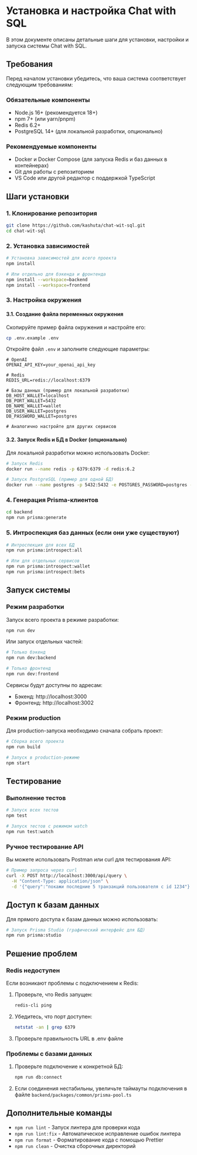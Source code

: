 # Установка и настройка Chat with SQL

В этом документе описаны детальные шаги для установки, настройки и запуска системы Chat with SQL.

## Требования

Перед началом установки убедитесь, что ваша система соответствует следующим требованиям:

### Обязательные компоненты
- Node.js 16+ (рекомендуется 18+)
- npm 7+ (или yarn/pnpm)
- Redis 6.2+
- PostgreSQL 14+ (для локальной разработки, опционально)

### Рекомендуемые компоненты
- Docker и Docker Compose (для запуска Redis и баз данных в контейнерах)
- Git для работы с репозиторием
- VS Code или другой редактор с поддержкой TypeScript

## Шаги установки

### 1. Клонирование репозитория

```bash
git clone https://github.com/kashuta/chat-wit-sql.git
cd chat-wit-sql
```

### 2. Установка зависимостей

```bash
# Установка зависимостей для всего проекта
npm install

# Или отдельно для бэкенда и фронтенда
npm install --workspace=backend
npm install --workspace=frontend
```

### 3. Настройка окружения

#### 3.1. Создание файла переменных окружения

Скопируйте пример файла окружения и настройте его:

```bash
cp .env.example .env
```

Откройте файл `.env` и заполните следующие параметры:

```
# OpenAI
OPENAI_API_KEY=your_openai_api_key

# Redis
REDIS_URL=redis://localhost:6379

# Базы данных (пример для локальной разработки)
DB_HOST_WALLET=localhost
DB_PORT_WALLET=5432
DB_NAME_WALLET=wallet
DB_USER_WALLET=postgres
DB_PASSWORD_WALLET=postgres

# Аналогично настройте для других сервисов
```

#### 3.2. Запуск Redis и БД в Docker (опционально)

Для локальной разработки можно использовать Docker:

```bash
# Запуск Redis
docker run --name redis -p 6379:6379 -d redis:6.2

# Запуск PostgreSQL (пример для одной БД)
docker run --name postgres -p 5432:5432 -e POSTGRES_PASSWORD=postgres -d postgres:14
```

### 4. Генерация Prisma-клиентов

```bash
cd backend
npm run prisma:generate
```

### 5. Интроспекция баз данных (если они уже существуют)

```bash
# Интроспекция для всех БД
npm run prisma:introspect:all

# Или для отдельных сервисов
npm run prisma:introspect:wallet
npm run prisma:introspect:bets
```

## Запуск системы

### Режим разработки

Запуск всего проекта в режиме разработки:

```bash
npm run dev
```

Или запуск отдельных частей:

```bash
# Только бэкенд
npm run dev:backend

# Только фронтенд
npm run dev:frontend
```

Сервисы будут доступны по адресам:
- Бэкенд: http://localhost:3000
- Фронтенд: http://localhost:3002

### Режим production

Для production-запуска необходимо сначала собрать проект:

```bash
# Сборка всего проекта
npm run build

# Запуск в production-режиме
npm start
```

## Тестирование

### Выполнение тестов

```bash
# Запуск всех тестов
npm test

# Запуск тестов с режимом watch
npm run test:watch
```

### Ручное тестирование API

Вы можете использовать Postman или curl для тестирования API:

```bash
# Пример запроса через curl
curl -X POST http://localhost:3000/api/query \
  -H "Content-Type: application/json" \
  -d '{"query":"покажи последние 5 транзакций пользователя с id 1234"}'
```

## Доступ к базам данных

Для прямого доступа к базам данных можно использовать:

```bash
# Запуск Prisma Studio (графический интерфейс для БД)
npm run prisma:studio
```

## Решение проблем

### Redis недоступен

Если возникают проблемы с подключением к Redis:

1. Проверьте, что Redis запущен:
   ```bash
   redis-cli ping
   ```

2. Убедитесь, что порт доступен:
   ```bash
   netstat -an | grep 6379
   ```

3. Проверьте правильность URL в .env файле

### Проблемы с базами данных

1. Проверьте подключение к конкретной БД:
   ```bash
   npm run db:connect
   ```

2. Если соединения нестабильны, увеличьте таймауты подключения в файле `backend/packages/common/prisma-pool.ts`

## Дополнительные команды

- `npm run lint` - Запуск линтера для проверки кода
- `npm run lint:fix` - Автоматическое исправление ошибок линтера
- `npm run format` - Форматирование кода с помощью Prettier
- `npm run clean` - Очистка сборочных директорий 